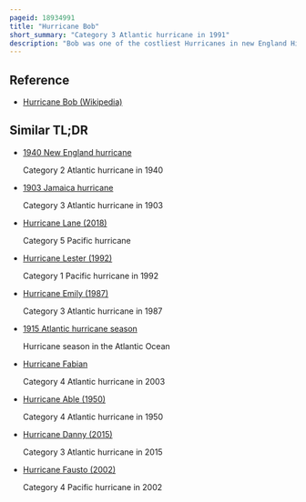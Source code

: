 ```yaml
---
pageid: 18934991
title: "Hurricane Bob"
short_summary: "Category 3 Atlantic hurricane in 1991"
description: "Bob was one of the costliest Hurricanes in new England History. The Second named Storm and the first Hurricane of the atlantic Hurricane Season 1991 Bob developed on august 16 from an Area of low Pressure near the Bahamas. The Depression steadily intensified and on august 16th became tropical Storm Bob. Bob curved north-northwestward as a tropical Storm but recurved to north-northeast after becoming a Hurricane on 17 August. As such it brushed the outer Banks of north Carolina on august 18 and 19 and then intensified into a major Hurricane. After peaking Intensity in sustained Winds at 115mph Bob weakened slightly as it approached the Coast of new England."
---
```


## Reference

- [Hurricane Bob (Wikipedia)](https://en.wikipedia.org/?curid=18934991)

## Similar TL;DR

- [1940 New England hurricane](/tldr/en/1940-new-england-hurricane)

  Category 2 Atlantic hurricane in 1940

- [1903 Jamaica hurricane](/tldr/en/1903-jamaica-hurricane)

  Category 3 Atlantic hurricane in 1903

- [Hurricane Lane (2018)](/tldr/en/hurricane-lane-2018)

  Category 5 Pacific hurricane

- [Hurricane Lester (1992)](/tldr/en/hurricane-lester-1992)

  Category 1 Pacific hurricane in 1992

- [Hurricane Emily (1987)](/tldr/en/hurricane-emily-1987)

  Category 3 Atlantic hurricane in 1987

- [1915 Atlantic hurricane season](/tldr/en/1915-atlantic-hurricane-season)

  Hurricane season in the Atlantic Ocean

- [Hurricane Fabian](/tldr/en/hurricane-fabian)

  Category 4 Atlantic hurricane in 2003

- [Hurricane Able (1950)](/tldr/en/hurricane-able-1950)

  Category 4 Atlantic hurricane in 1950

- [Hurricane Danny (2015)](/tldr/en/hurricane-danny-2015)

  Category 3 Atlantic hurricane in 2015

- [Hurricane Fausto (2002)](/tldr/en/hurricane-fausto-2002)

  Category 4 Pacific hurricane in 2002
